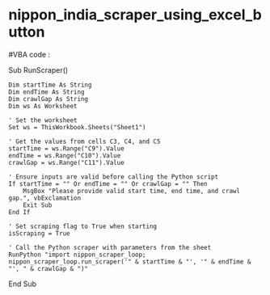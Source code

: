 # nippon_india_scraper_using_excel_button

#VBA code :


Sub RunScraper()

    Dim startTime As String
    Dim endTime As String
    Dim crawlGap As String
    Dim ws As Worksheet
    
    ' Set the worksheet
    Set ws = ThisWorkbook.Sheets("Sheet1")
    
    ' Get the values from cells C3, C4, and C5
    startTime = ws.Range("C9").Value
    endTime = ws.Range("C10").Value
    crawlGap = ws.Range("C11").Value

    ' Ensure inputs are valid before calling the Python script
    If startTime = "" Or endTime = "" Or crawlGap = "" Then
        MsgBox "Please provide valid start time, end time, and crawl gap.", vbExclamation
        Exit Sub
    End If
    
    ' Set scraping flag to True when starting
    isScraping = True

    ' Call the Python scraper with parameters from the sheet
    RunPython "import nippon_scraper_loop; nippon_scraper_loop.run_scraper('" & startTime & "', '" & endTime & "', " & crawlGap & ")"

End Sub
